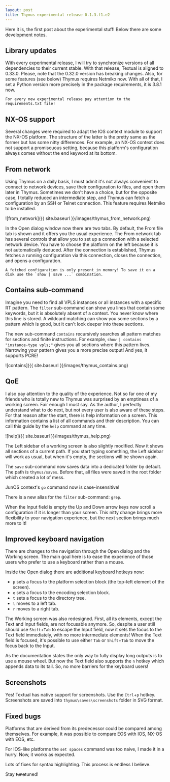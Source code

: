 ```yaml
---
layout: post
title: Thymus experimental release 0.1.3.f1.e2
---
```


Here it is, the first post about the experimental stuff! Below there are some development notes.

## Library updates

With every experimental release, I will try to synchronize versions of all dependencies to their current stable. With that release, Textual is aligned to 0.33.0. Please, note that the 0.32.0 version has breaking changes. Also, for some features (see below) Thymus requires Netmiko now. With all of that, I set a Python version more precisely in the package requirements, it is 3.8.1 now.

    For every new experimental release pay attention to the requirements.txt file!

## NX-OS support

Several changes were required to adapt the IOS context module to support the NX-OS platform. The structure of the latter is the pretty same as the former but has some nitty differences. For example, an NX-OS context does not support a promiscuous setting, because this platform's configuration always comes without the end keyword at its bottom.

## From network

Using Thymus on a daily basis, I must admit it's not always convenient to connect to network devices, save their configuration to files, and open them later in Thymus. Sometimes we don't have a choice, but for the opposite case, I totally reduced an intermediate step, and Thymus can fetch a configuration by an SSH or Telnet connection. This feature requires Netmiko to be installed.

![from_network]({{ site.baseurl }}/images/thymus_from_network.png)

In the Open dialog window now there are two tabs. By default, the From file tab is shown and it offers you the usual experience. The From network tab has several controls that allow you to set up a connection with a selected network device. You have to choose the platform on the left because it is not automatically deduced. After the connection is established, Thymus fetches a running configuration via this connection, closes the connection, and opens a configuration.

    A fetched configuration is only present in memory! To save it on a disk use the `show | save ...` combination.

## Contains sub-command

Imagine you need to find all VPLS instances or all instances with a specific RT pattern. The `filter` sub-command can show you lines that contain some keywords, but it is absolutely absent of a context. You never know where this line is stored. A wildcard matching can show you some sections by a pattern which is good, but it can't look deeper into these sections.

The new sub-command `contains` recursively searches all pattern matches for sections and finite instructions. For example, `show | contains "instance-type vpls;"` gives you all sections where this pattern lives. Narrowing your pattern gives you a more precise output! And yes, it supports PCRE!

![contains]({{ site.baseurl }}/images/thymus_contains.png)

## QoE

I also pay attention to the quality of the experience. Not so far one of my friends who is totally new to Thymus was surprised by an emptiness of a working screen. Fair enough I must say. As the author, I perfectly understand what to do next, but not every user is also aware of these steps. For that reason after the start, there is help information on a screen. This information contains a list of all commands and their description. You can call this guide by the `help` command at any time.

![help]({{ site.baseurl }}/images/thymus_help.png)

The Left sidebar of a working screen is also slightly modified. Now it shows all sections of a current path. If you start typing something, the Left sidebar will work as usual, but when it's empty, the sections will be shown again.

The `save` sub-command now saves data into a dedicated folder by default. The path is `thymus/saves`. Before that, all files were saved in the root folder which created a lot of mess.

JunOS context's `go` command now is case-insensitive!

There is a new alias for the `filter` sub-command: `grep`.

When the Input field is empty the Up and Down arrow keys now scroll a configuration if it is longer than your screen. This nitty change brings more flexibility to your navigation experience, but the next section brings much more to it!

## Improved keyboard navigation

There are changes to the navigation through the Open dialog and the Working screen. The main goal here is to ease the experience of those users who prefer to use a keyboard rather than a mouse.

Inside the Open dialog there are additional keyboard hotkeys now:

* `p` sets a focus to the platform selection block (the top-left element of the screen).
* `e` sets a focus to the encoding selection block.
* `t` sets a focus to the directory tree.
* `l` moves to a left tab.
* `r` moves to a right tab.

The Working screen was also redesigned. First, all its elements, except the Text and Input fields, are not focusable anymore. So, despite a user still should use `Shift`+`Tab` to escape the Input field, now it sets the focus to the Text field immediately, with no more intermediate elements! When the Text field is focused, it's possible to use either `Tab` or `Shift`+`Tab` to move the focus back to the Input.

As the documentation states the only way to fully display long outputs is to use a mouse wheel. But now the Text field also supports the `n` hotkey which appends data to its tail. So, no more barriers for the keyboard users!

## Screenshots

Yes! Textual has native support for screenshots. Use the `Ctrl`+`p` hotkey. Screenshots are saved into `thymus\saves\screenshots` folder in SVG format.

## Fixed bugs

Platforms that are derived from its predecessor could be compared among themselves. For example, it was possible to compare EOS with IOS, NX-OS with EOS, etc.

For IOS-like platforms the `set spaces` command was too naive, I made it in a hurry. Now, it works as expected.

Lots of fixes for syntax highlighting. This process is endless I believe.


Stay ~~tuna~~tuned!